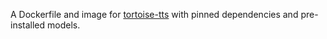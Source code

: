A Dockerfile and image for [tortoise-tts](https://github.com/pmbaumgartner/tortoise-tts) with pinned dependencies and pre-installed models.